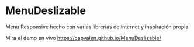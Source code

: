 # MenuDeslizable
Menu Responsive hecho con varias librerias de internet y inspiración propia

Mira el demo en vivo https://capvalen.github.io/MenuDeslizable/
